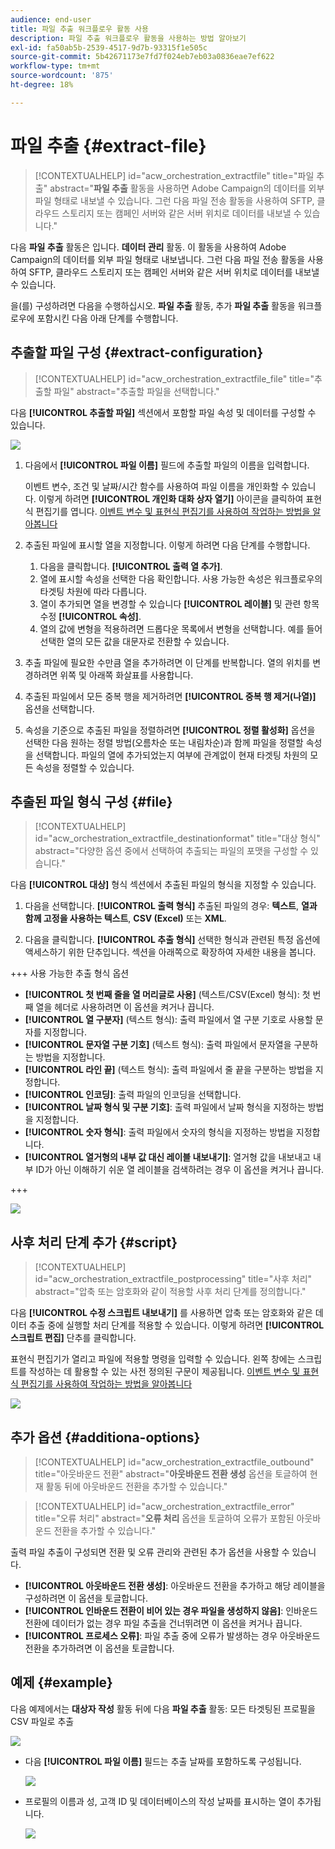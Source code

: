 ```yaml
---
audience: end-user
title: 파일 추출 워크플로우 활동 사용
description: 파일 추출 워크플로우 활동을 사용하는 방법 알아보기
exl-id: fa50ab5b-2539-4517-9d7b-93315f1e505c
source-git-commit: 5b42671173e7fd7f024eb7eb03a0836eae7ef622
workflow-type: tm+mt
source-wordcount: '875'
ht-degree: 18%

---
```


# 파일 추출 {#extract-file}

>[!CONTEXTUALHELP]
>id="acw_orchestration_extractfile"
>title="파일 추출"
>abstract="**파일 추출** 활동을 사용하면 Adobe Campaign의 데이터를 외부 파일 형태로 내보낼 수 있습니다. 그런 다음 파일 전송 활동을 사용하여 SFTP, 클라우드 스토리지 또는 캠페인 서버와 같은 서버 위치로 데이터를 내보낼 수 있습니다."

다음 **파일 추출** 활동은 입니다. **데이터 관리** 활동. 이 활동을 사용하여 Adobe Campaign의 데이터를 외부 파일 형태로 내보냅니다. 그런 다음 파일 전송 활동을 사용하여 SFTP, 클라우드 스토리지 또는 캠페인 서버와 같은 서버 위치로 데이터를 내보낼 수 있습니다.

을(를) 구성하려면 다음을 수행하십시오. **파일 추출** 활동, 추가 **파일 추출** 활동을 워크플로우에 포함시킨 다음 아래 단계를 수행합니다.

## 추출할 파일 구성 {#extract-configuration}

>[!CONTEXTUALHELP]
>id="acw_orchestration_extractfile_file"
>title="추출할 파일"
>abstract="추출할 파일을 선택합니다."

다음 **[!UICONTROL 추출할 파일]** 섹션에서 포함할 파일 속성 및 데이터를 구성할 수 있습니다.

![](../assets/extract-file-file.png)

1. 다음에서 **[!UICONTROL 파일 이름]** 필드에 추출할 파일의 이름을 입력합니다.

   이벤트 변수, 조건 및 날짜/시간 함수를 사용하여 파일 이름을 개인화할 수 있습니다. 이렇게 하려면 **[!UICONTROL 개인화 대화 상자 열기]** 아이콘을 클릭하여 표현식 편집기를 엽니다. [이벤트 변수 및 표현식 편집기를 사용하여 작업하는 방법을 알아봅니다](../event-variables.md)

1. 추출된 파일에 표시할 열을 지정합니다. 이렇게 하려면 다음 단계를 수행합니다.

   1. 다음을 클릭합니다. **[!UICONTROL 출력 열 추가]**.
   1. 열에 표시할 속성을 선택한 다음 확인합니다. 사용 가능한 속성은 워크플로우의 타겟팅 차원에 따라 다릅니다.
   1. 열이 추가되면 열을 변경할 수 있습니다 **[!UICONTROL 레이블]** 및 관련 항목 수정 **[!UICONTROL 속성]**.
   1. 열의 값에 변형을 적용하려면 드롭다운 목록에서 변형을 선택합니다. 예를 들어 선택한 열의 모든 값을 대문자로 전환할 수 있습니다.

1. 추출 파일에 필요한 수만큼 열을 추가하려면 이 단계를 반복합니다. 열의 위치를 변경하려면 위쪽 및 아래쪽 화살표를 사용합니다.

1. 추출된 파일에서 모든 중복 행을 제거하려면 **[!UICONTROL 중복 행 제거(나열)]** 옵션을 선택합니다.

1. 속성을 기준으로 추출된 파일을 정렬하려면 **[!UICONTROL 정렬 활성화]** 옵션을 선택한 다음 원하는 정렬 방법(오름차순 또는 내림차순)과 함께 파일을 정렬할 속성을 선택합니다. 파일의 열에 추가되었는지 여부에 관계없이 현재 타겟팅 차원의 모든 속성을 정렬할 수 있습니다.

## 추출된 파일 형식 구성 {#file}

>[!CONTEXTUALHELP]
>id="acw_orchestration_extractfile_destinationformat"
>title="대상 형식"
>abstract="다양한 옵션 중에서 선택하여 추출되는 파일의 포맷을 구성할 수 있습니다."

다음 **[!UICONTROL 대상]** 형식 섹션에서 추출된 파일의 형식을 지정할 수 있습니다.

1. 다음을 선택합니다. **[!UICONTROL 출력 형식]** 추출된 파일의 경우: **텍스트**, **열과 함께 고정을 사용하는 텍스트**, **CSV (Excel)** 또는 **XML**.

1. 다음을 클릭합니다. **[!UICONTROL 추출 형식]** 선택한 형식과 관련된 특정 옵션에 액세스하기 위한 단추입니다. 섹션을 아래쪽으로 확장하여 자세한 내용을 봅니다.

+++ 사용 가능한 추출 형식 옵션

   * **[!UICONTROL 첫 번째 줄을 열 머리글로 사용]** (텍스트/CSV(Excel) 형식): 첫 번째 열을 헤더로 사용하려면 이 옵션을 켜거나 끕니다.
   * **[!UICONTROL 열 구분자]** (텍스트 형식): 출력 파일에서 열 구분 기호로 사용할 문자를 지정합니다.
   * **[!UICONTROL 문자열 구분 기호]** (텍스트 형식): 출력 파일에서 문자열을 구분하는 방법을 지정합니다.
   * **[!UICONTROL 라인 끝]** (텍스트 형식): 출력 파일에서 줄 끝을 구분하는 방법을 지정합니다.
   * **[!UICONTROL 인코딩]**: 출력 파일의 인코딩을 선택합니다.
   * **[!UICONTROL 날짜 형식 및 구분 기호]**: 출력 파일에서 날짜 형식을 지정하는 방법을 지정합니다.
   * **[!UICONTROL 숫자 형식]**: 출력 파일에서 숫자의 형식을 지정하는 방법을 지정합니다.
   * **[!UICONTROL 열거형의 내부 값 대신 레이블 내보내기]**: 열거형 값을 내보내고 내부 ID가 아닌 이해하기 쉬운 열 레이블을 검색하려는 경우 이 옵션을 켜거나 끕니다.

+++

   ![](../assets/extract-file-format.png)

## 사후 처리 단계 추가 {#script}

>[!CONTEXTUALHELP]
>id="acw_orchestration_extractfile_postprocessing"
>title="사후 처리"
>abstract="압축 또는 암호화와 같이 적용할 사후 처리 단계를 정의합니다."

다음 **[!UICONTROL 수정 스크립트 내보내기]** 를 사용하면 압축 또는 암호화와 같은 데이터 추출 중에 실행할 처리 단계를 적용할 수 있습니다. 이렇게 하려면 **[!UICONTROL 스크립트 편집]** 단추를 클릭합니다.

표현식 편집기가 열리고 파일에 적용할 명령을 입력할 수 있습니다. 왼쪽 창에는 스크립트를 작성하는 데 활용할 수 있는 사전 정의된 구문이 제공됩니다. [이벤트 변수 및 표현식 편집기를 사용하여 작업하는 방법을 알아봅니다](../event-variables.md)

![](../assets/extract-file-script.png)

## 추가 옵션 {#additiona-options}

>[!CONTEXTUALHELP]
>id="acw_orchestration_extractfile_outbound"
>title="아웃바운드 전환"
>abstract="**아웃바운드 전환 생성** 옵션을 토글하여 현재 활동 뒤에 아웃바운드 전환을 추가할 수 있습니다."

>[!CONTEXTUALHELP]
>id="acw_orchestration_extractfile_error"
>title="오류 처리"
>abstract="**오류 처리** 옵션을 토글하여 오류가 포함된 아웃바운드 전환을 추가할 수 있습니다."

출력 파일 추출이 구성되면 전환 및 오류 관리와 관련된 추가 옵션을 사용할 수 있습니다.

* **[!UICONTROL 아웃바운드 전환 생성]**: 아웃바운드 전환을 추가하고 해당 레이블을 구성하려면 이 옵션을 토글합니다.
* **[!UICONTROL 인바운드 전환이 비어 있는 경우 파일을 생성하지 않음]**: 인바운드 전환에 데이터가 없는 경우 파일 추출을 건너뛰려면 이 옵션을 켜거나 끕니다.
* **[!UICONTROL 프로세스 오류]**: 파일 추출 중에 오류가 발생하는 경우 아웃바운드 전환을 추가하려면 이 옵션을 토글합니다.

## 예제 {#example}

다음 예제에서는 **대상자 작성** 활동 뒤에 다음 **파일 추출** 활동: 모든 타겟팅된 프로필을 CSV 파일로 추출

![](../assets/extract-file-example.png)

* 다음 **[!UICONTROL 파일 이름]** 필드는 추출 날짜를 포함하도록 구성됩니다.

  ![](../assets/extract-file-example-name.png)

* 프로필의 이름과 성, 고객 ID 및 데이터베이스의 작성 날짜를 표시하는 열이 추가됩니다.

  ![](../assets/extract-file-example-columns.png)
